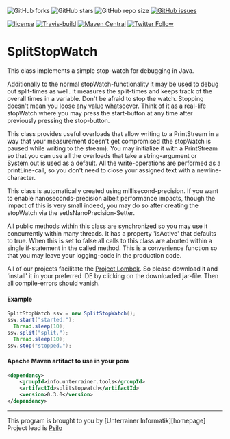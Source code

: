 ![GitHub forks](https://img.shields.io/github/forks/UnterrainerInformatik/java-splitstopwatch?style=social) ![GitHub stars](https://img.shields.io/github/stars/UnterrainerInformatik/java-splitstopwatch?style=social) ![GitHub repo size](https://img.shields.io/github/repo-size/UnterrainerInformatik/java-splitstopwatch) [![GitHub issues](https://img.shields.io/github/issues/UnterrainerInformatik/java-splitstopwatch)](https://github.com/UnterrainerInformatik/java-splitstopwatch/issues)

[![license](https://img.shields.io/github/license/unterrainerinformatik/FiniteStateMachine.svg?maxAge=2592000)](http://unlicense.org) [![Travis-build](https://travis-ci.org/UnterrainerInformatik/java-java-splitstopwatch.svg?branch=master)](https://travis-ci.org/github/UnterrainerInformatik/java-java-splitstopwatch) [![Maven Central](https://img.shields.io/maven-central/v/info.unterrainer.commons/java-splitstopwatch)](https://search.maven.org/artifact/org.webjars.npm/java-splitstopwatch) [![Twitter Follow](https://img.shields.io/twitter/follow/throbax.svg?style=social&label=Follow&maxAge=2592000)](https://twitter.com/throbax)



# SplitStopWatch

This class implements a simple stop-watch for debugging in Java.

Additionally to the normal stopWatch-functionality it may be used to debug out split-times as well. It measures the split-times and keeps track of the overall times in a variable.
Don't be afraid to stop the watch. Stopping doesn't mean you loose any value whatsoever. Think of it as a real-life stopWatch where you may press the start-button at any time after previously pressing the stop-button.

This class provides useful overloads that allow writing to a PrintStream in a way that your measurement doesn't get compromised (the stopWatch is paused while writing to the stream). You may initialize it with a PrintStream so that you can use all the overloads that take a string-argument or System.out is used as a default.
All the write-operations are performed as a printLine-call, so you don't need to close your assigned text with a newline-character.

This class is automatically created using millisecond-precision. If you want to enable nanoseconds-precision albeit performance impacts, though the impact of this is very small indeed, you may do so after creating the stopWatch via the setIsNanoPrecision-Setter.

All public methods within this class are synchronized so you may use it concurrently within many threads.
It has a property 'isActive' that defaults to true. When this is set to false all calls to this class are aborted within a single if-statement in the called method. This is a convenience function so that you may leave your logging-code in the production code. 

All of our projects facilitate the [Project Lombok][lombok]. So please download it and 'install' it in your preferred IDE by clicking on the downloaded jar-file. Then all compile-errors should vanish.  

#### Example

```java
SplitStopWatch ssw = new SplitStopWatch();
ssw.start("started.");
  Thread.sleep(10);
ssw.split("split.");
  Thread.sleep(10);
ssw.stop("stopped.");
```

#### Apache Maven artifact to use in your pom
```xml
<dependency>
    <groupId>info.unterrainer.tools</groupId>
    <artifactId>splitstopwatch</artifactId>
    <version>0.3.0</version>
</dependency>
```

---
This program is brought to you by [Unterrainer Informatik][homepage]  
Project lead is [Psilo][psilomail]

[psilomail]: mailto:psilo@unterrainer.info
[lombok]: https://projectlombok.org

[github]: https://github.com/UnterrainerInformatik/java-splitstopwatch